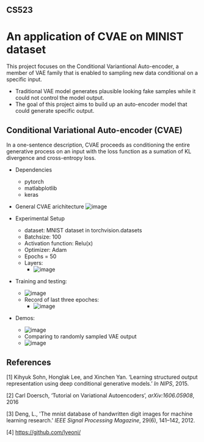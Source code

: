 ## CS523
# An application of CVAE on MINIST dataset

This project focuses on the Conditional Variantional Auto-encoder, a member of VAE family that is enabled to sampling new data conditional on a specific input.
- Traditional VAE model generates plausible looking fake samples while it could not control the model output. 
- The goal of this project aims to build up an auto-encoder model that could generate specific output.

## Conditional Variational Auto-encoder (CVAE)
In a one-sentence description, CVAE proceeds as conditioning the entire generative process on an input with the loss function as a sumation of KL divergence and cross-entropy loss.
- Dependencies
  - pytorch
  - matlabplotlib
  - keras
- General CVAE arichitecture
![image](https://user-images.githubusercontent.com/39685317/124267851-5e98fc00-db6b-11eb-8c3e-35f0846fc01f.png)
- Experimental Setup
  - dataset: MNIST dataset in torchvision.datasets
  - Batchsize: 100
  - Activation function: Relu(x)
  - Optimizer: Adam
  - Epochs = 50 
  - Layers:
    - ![image](https://user-images.githubusercontent.com/39685317/124268193-cb13fb00-db6b-11eb-9bb1-76a6046e8622.png)

- Training and testing:
  - ![image](https://user-images.githubusercontent.com/39685317/124267929-76708000-db6b-11eb-90cd-313a6beed13c.png)
  - Record of last three epoches:
    - ![image](https://user-images.githubusercontent.com/39685317/124268331-f565b880-db6b-11eb-8583-f90c94ca3363.png)

- Demos:
  - ![image](https://user-images.githubusercontent.com/39685317/124267956-7f615180-db6b-11eb-8ca1-6262ed47f4ca.png)
  - Comparing to randomly sampled VAE output
  - ![image](https://user-images.githubusercontent.com/39685317/124268031-94d67b80-db6b-11eb-9d7a-116972510360.png)

## References
[1] Kihyuk Sohn, Honglak Lee, and Xinchen Yan. ‘Learning structured output representation using deep conditional generative models.’  _In NIPS_, 2015.

[2] Carl Doersch, ‘Tutorial on Variational Autoencoders’, _arXiv:1606.05908_, 2016

[3] Deng, L., 'The mnist database of handwritten digit images for machine learning research.' _IEEE Signal Processing Magazine_, 29(6), 141–142, 2012.

[4] https://github.com/lyeoni/



